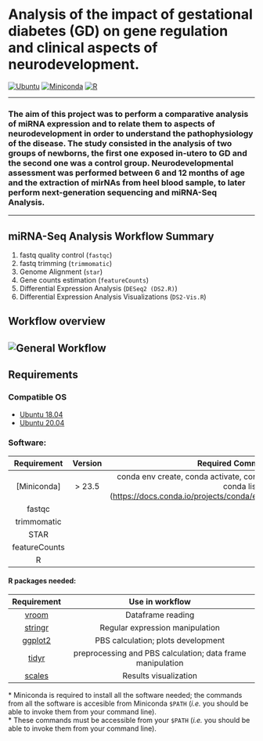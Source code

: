 # Analysis of the impact of gestational diabetes (GD) on gene regulation and clinical aspects of neurodevelopment.

[![Ubuntu](https://img.shields.io/badge/ubuntu-%E2%89%A518.04-orange.svg)](https://releases.ubuntu.com/18.04/)
[![Miniconda](https://img.shields.io/badge/Miniconda-%E2%89%A523.5-green.svg)](https://docs.anaconda.com/free/miniconda/index.html)
[![R](https://img.shields.io/badge/R-%E2%89%A54.2.2-blue.svg)](https://cran.r-project.org/bin/windows/base/old/4.2.2/)

---
### The aim of this project was to perform a comparative analysis of miRNA expression and to relate them to aspects of neurodevelopment in order to understand the pathophysiology of the disease. The study consisted in the analysis of two groups of newborns, the first one exposed in-utero to GD and the second one was a control group. Neurodevelopmental assessment was performed between 6 and 12 months of age and the extraction of mirNAs from heel blood sample, to later perform next-generation sequencing and miRNA-Seq Analysis.
---
## miRNA-Seq Analysis Workflow Summary

1. fastq quality control (`fastqc`)
2. fastq trimming (`trimmomatic`)
3. Genome Alignment (`star`)
4. Gene counts estimation (`featureCounts`)
5. Differential Expression Analysis (`DESeq2 (DS2.R)`)
6. Differential Expression Analysis Visualizations (`DS2-Vis.R`)

## Workflow overview
![General Workflow](docs/Workflow.png) 
---

## Requirements

### Compatible OS

-   [Ubuntu 18.04 ](http://releases.ubuntu.com/18.04/)
-   [Ubuntu 20.04 ](http://releases.ubuntu.com/20.04/)


### Software:
| Requirement | Version  | Required Commands * |
|:---------:|:--------:|:-------------------:|
| [Miniconda] | > 23.5 | conda env create, conda activate, conda deactivate, conda env list, conda list (https://docs.conda.io/projects/conda/en/latest/commands/index.html) |
|fastqc|||
|trimmomatic|||
|STAR|||
|featureCounts|||
|R|||




#### R packages needed:

|                    Requirement                     |          Use in workflow   |  
|:--------------------------------------------------:|:--------------------------:|
|        [vroom](https://www.tidyverse.org/blog/2019/05/vroom-1-0-0/)        | Dataframe reading |
|        [stringr](https://cran.r-project.org/web/packages/stringr/index.html)        | Regular expression manipulation |
|          [ggplot2](https://cran.r-project.org/web/packages/ggplot2/index.html)          |   PBS calculation; plots development |
|          [tidyr](https://cran.r-project.org/web/packages/tidyr/index.html)          |   preprocessing and PBS calculation; data frame manipulation |
|        [scales](https://scales.r-lib.org/)        | Results visualization |



\* Miniconda is required to install all the software needed; the commands from all the software is accesible from Miniconda `$PATH` (*i.e.* you should be able to invoke them from your command line).  
\* These commands must be accessible from your `$PATH` (*i.e.* you should be able to invoke them from your command line).  
